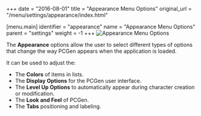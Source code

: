+++
date = "2016-08-01"
title = "Appearance Menu Options"
original_url = "/menu/settings/appearance/index.html"

[menu.main]
    identifier = "appearance"
    name = "Appearance Menu Options"
    parent = "settings"
        weight = -1
+++
![Appearance Menu Options](../../../images/preferences/appearance.png)

The **Appearance** options allow the user to select different types of
options that change the way PCGen appears when the application is
loaded.

It can be used to adjust the:

-   The **Colors** of items in lists.
-   The **Display Options** for the PCGen user interface.
-   The **Level Up Options** to automatically appear during character
    creation or modification.
-   The **Look and Feel** of PCGen.
-   The **Tabs** positioning and labeling.



